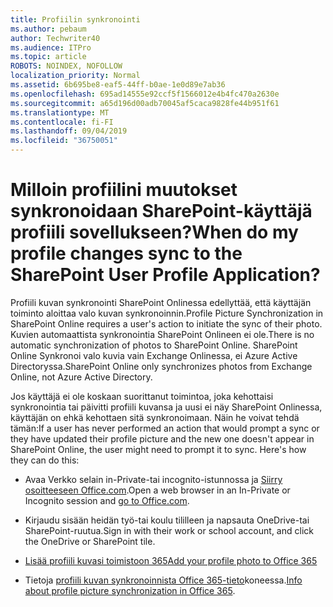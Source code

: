 ```yaml
---
title: Profiilin synkronointi
ms.author: pebaum
author: Techwriter40
ms.audience: ITPro
ms.topic: article
ROBOTS: NOINDEX, NOFOLLOW
localization_priority: Normal
ms.assetid: 6b695be8-eaf5-44ff-b0ae-1e0d89e7ab36
ms.openlocfilehash: 695ad14555e92ccf5f1566012e4b4fc470a2630e
ms.sourcegitcommit: a65d196d00adb70045af5caca9828fe44b951f61
ms.translationtype: MT
ms.contentlocale: fi-FI
ms.lasthandoff: 09/04/2019
ms.locfileid: "36750051"
---
```

# <a name="when-do-my-profile-changes-sync-to-the-sharepoint-user-profile-application"></a><span data-ttu-id="ec63d-102">Milloin profiilini muutokset synkronoidaan SharePoint-käyttäjä profiili sovellukseen?</span><span class="sxs-lookup"><span data-stu-id="ec63d-102">When do my profile changes sync to the SharePoint User Profile Application?</span></span>

<span data-ttu-id="ec63d-103">Profiili kuvan synkronointi SharePoint Onlinessa edellyttää, että käyttäjän toiminto aloittaa valo kuvan synkronoinnin.</span><span class="sxs-lookup"><span data-stu-id="ec63d-103">Profile Picture Synchronization in SharePoint Online requires a user's action to initiate the sync of their photo.</span></span> <span data-ttu-id="ec63d-104">Kuvien automaattista synkronointia SharePoint Onlineen ei ole.</span><span class="sxs-lookup"><span data-stu-id="ec63d-104">There is no automatic synchronization of photos to SharePoint Online.</span></span> <span data-ttu-id="ec63d-105">SharePoint Online Synkronoi valo kuvia vain Exchange Onlinessa, ei Azure Active Directoryssa.</span><span class="sxs-lookup"><span data-stu-id="ec63d-105">SharePoint Online only synchronizes photos from Exchange Online, not Azure Active Directory.</span></span>

<span data-ttu-id="ec63d-106">Jos käyttäjä ei ole koskaan suorittanut toimintoa, joka kehottaisi synkronointia tai päivitti profiili kuvansa ja uusi ei näy SharePoint Onlinessa, käyttäjän on ehkä kehottaen sitä synkronoimaan. Näin he voivat tehdä tämän:</span><span class="sxs-lookup"><span data-stu-id="ec63d-106">If a user has never performed an action that would prompt a sync or they have updated their profile picture and the new one doesn't appear in SharePoint Online, the user might need to prompt it to sync. Here's how they can do this:</span></span>

- <span data-ttu-id="ec63d-107">Avaa Verkko selain in-Private-tai incognito-istunnossa ja [Siirry osoitteeseen Office.com](http://www.office.com/).</span><span class="sxs-lookup"><span data-stu-id="ec63d-107">Open a web browser in an In-Private or Incognito session and [go to Office.com](http://www.office.com/).</span></span>

- <span data-ttu-id="ec63d-108">Kirjaudu sisään heidän työ-tai koulu tililleen ja napsauta OneDrive-tai SharePoint-ruutua.</span><span class="sxs-lookup"><span data-stu-id="ec63d-108">Sign in with their work or school account, and click the OneDrive or SharePoint tile.</span></span>

- [<span data-ttu-id="ec63d-109">Lisää profiili kuvasi toimistoon 365</span><span class="sxs-lookup"><span data-stu-id="ec63d-109">Add your profile photo to Office 365</span></span>](https://support.office.com/article/Add-your-profile-photo-to-Office-365-2eaf93fd-b3f1-43b9-9cdc-bdcd548435b7)

- <span data-ttu-id="ec63d-110">Tietoja [profiili kuvan synkronoinnista Office 365-tieto](https://support.office.com/article/Information-about-user-profile-synchronization-in-SharePoint-Online-177eb196-5887-43c9-84c3-b98a43d35129)koneessa.</span><span class="sxs-lookup"><span data-stu-id="ec63d-110">[Info about profile picture synchronization in Office 365](https://support.office.com/article/Information-about-user-profile-synchronization-in-SharePoint-Online-177eb196-5887-43c9-84c3-b98a43d35129).</span></span>

